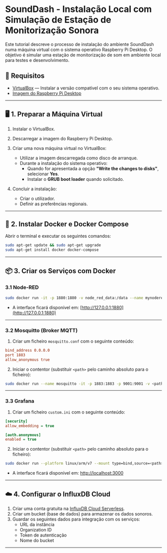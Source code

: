 # SoundDash - Instalação Local com Simulação de Estação de Monitorização Sonora

Este tutorial descreve o processo de instalação do ambiente SoundDash numa máquina virtual com o sistema operativo Raspberry Pi Desktop. O objetivo é simular uma estação de monitorização de som em ambiente local para testes e desenvolvimento.

## 🧰 Requisitos

- [VirtualBox](https://www.virtualbox.org) — Instalar a versão compatível com o seu sistema operativo.
- [Imagem do Raspberry Pi Desktop](https://www.raspberrypi.com/software/raspberry-pi-desktop)

---

## 🖥️ 1. Preparar a Máquina Virtual

1. Instalar o VirtualBox.
2. Descarregar a imagem do Raspberry Pi Desktop.
3. Criar uma nova máquina virtual no VirtualBox:
   - Utilizar a imagem descarregada como disco de arranque.
   - Durante a instalação do sistema operativo:
     - Quando for apresentada a opção **"Write the changes to disks"**, selecionar **Yes**.
     - Instalar o **GRUB boot loader** quando solicitado.

4. Concluir a instalação:
   - Criar o utilizador.
   - Definir as preferências regionais.

---

## 🐳 2. Instalar Docker e Docker Compose

Abrir o terminal e executar os seguintes comandos:

```bash
sudo apt-get update && sudo apt-get upgrade
sudo apt-get install docker docker-compose
```

---

## 📦 3. Criar os Serviços com Docker

### 3.1 Node-RED

```bash
sudo docker run -it -p 1880:1880 -v node_red_data:/data --name mynodered nodered/node-red:1.2.0-10-arm32v6
```

- A interface ficará disponível em: [http://127.0.0.1:1880](http://127.0.0.1:1880)

---

### 3.2 Mosquitto (Broker MQTT)

1. Criar um ficheiro `mosquitto.conf` com o seguinte conteúdo:

```conf
bind_address 0.0.0.0
port 1883
allow_anonymous true
```

2. Iniciar o contentor (substituir `<path>` pelo caminho absoluto para o ficheiro):

```bash
sudo docker run --name mosquitto -it -p 1883:1883 -p 9001:9001 -v <path>/mosquitto.conf:/mosquitto/config/mosquitto.conf eclipse-mosquitto
```

---

### 3.3 Grafana

1. Criar um ficheiro `custom.ini` com o seguinte conteúdo:

```ini
[security]
allow_embedding = true

[auth.anonymous]
enabled = true
```

2. Iniciar o contentor (substituir `<path>` pelo caminho absoluto para o ficheiro):

```bash
sudo docker run --platform linux/arm/v7 --mount type=bind,source=<path>,target=/etc/grafana/grafana.ini -d -p 3000:3000 --name=grafana grafana/grafana-oss
```

- A interface ficará disponível em: [http://localhost:3000](http://localhost:3000)

---

## ☁️ 4. Configurar o InfluxDB Cloud

1. Criar uma conta gratuita na [InfluxDB Cloud Serverless](https://cloud2.influxdata.com/).
2. Criar um bucket (base de dados) para armazenar os dados sonoros.
3. Guardar os seguintes dados para integração com os serviços:
   - URL da instância
   - Organization ID
   - Token de autenticação
   - Nome do bucket

---
